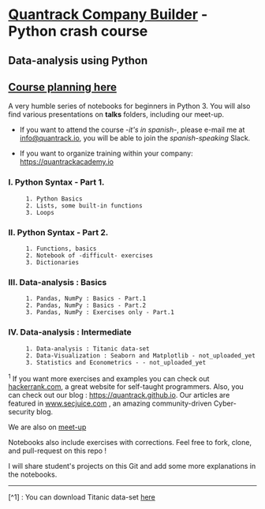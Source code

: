 # [Quantrack Company Builder](quantrack.io) - Python crash course
## Data-analysis using Python
## [Course planning here](https://github.com/quantrack/qt_academy_python_beginners/blob/master/course_plan.pdf)

A very humble series of notebooks for beginners in Python 3. You will also find various presentations on **talks** folders, including our meet-up.

* If you want to attend the course  *-it's in spanish*-, please e-mail me at info@quantrack.io, you will be able to join the *spanish-speaking* Slack.  

* If you want to organize training within your company: https://quantrackacademy.io    



### I. Python Syntax - Part 1.

         1. Python Basics
         2. Lists, some built-in functions
         3. Loops

### II. Python Syntax - Part 2.

         1. Functions, basics
         2. Notebook of -difficult- exercises 
         3. Dictionaries

### III. Data-analysis : Basics

         1. Pandas, NumPy : Basics - Part.1
         2. Pandas, NumPy : Basics - Part.2
         3. Pandas, NumPy : Exercises only - Part.1

### IV. Data-analysis : Intermediate

         1. Data-analysis : Titanic data-set 
         2. Data-Visualization : Seaborn and Matplotlib - not_uploaded_yet
         3. Statistics and Econometrics - - not_uploaded_yet


<sup>1</sup>
If you want more exercises and examples you can check out [hackerrank.com](hackerrank.com), a great website for self-taught programmers. Also, you can check out our blog : https://quantrack.github.io. Our articles are featured in www.secjuice.com , an amazing community-driven Cyber-security blog.    

We are also on [meet-up](https://www.meetup.com/fr-FR/Quantrack/members/?sort=join_date&desc=true)  

Notebooks also include exercises with corrections. Feel free to fork, clone, and pull-request on this repo !

I will share student's projects on this Git and add some more explanations in the notebooks.


-------------------------------------------------------------------------------------------------------------------------
[^1] : You can download Titanic data-set [here](https://gist.github.com/michhar/2dfd2de0d4f8727f873422c5d959fff5)
